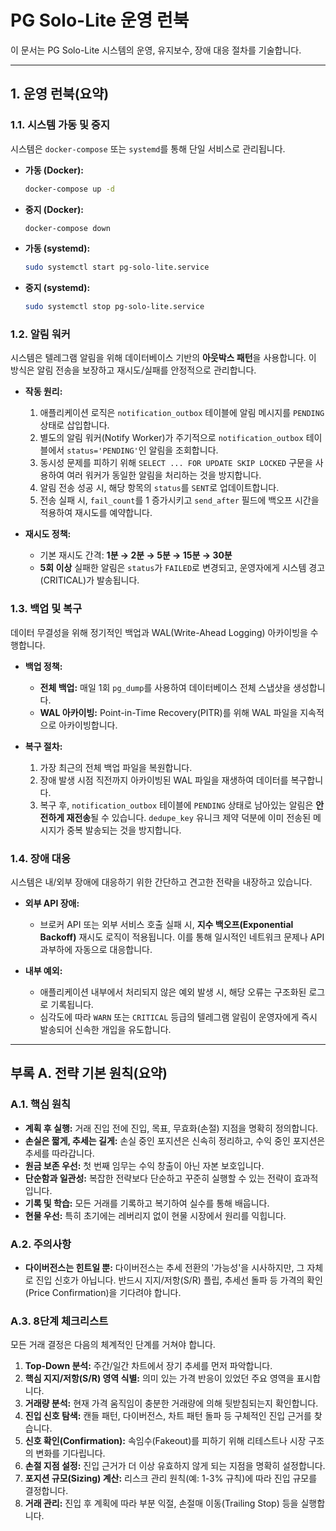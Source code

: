 # PG Solo-Lite 운영 런북

이 문서는 PG Solo-Lite 시스템의 운영, 유지보수, 장애 대응 절차를 기술합니다.

---

## 1. 운영 런북(요약)

### 1.1. 시스템 가동 및 중지

시스템은 `docker-compose` 또는 `systemd`를 통해 단일 서비스로 관리됩니다.

- **가동 (Docker):**
  ```bash
  docker-compose up -d
  ```
- **중지 (Docker):**
  ```bash
  docker-compose down
  ```
- **가동 (systemd):**
  ```bash
  sudo systemctl start pg-solo-lite.service
  ```
- **중지 (systemd):**
  ```bash
  sudo systemctl stop pg-solo-lite.service
  ```

### 1.2. 알림 워커

시스템은 텔레그램 알림을 위해 데이터베이스 기반의 **아웃박스 패턴**을 사용합니다. 이 방식은 알림 전송을 보장하고 재시도/실패를 안정적으로 관리합니다.

- **작동 원리:**
  1.  애플리케이션 로직은 `notification_outbox` 테이블에 알림 메시지를 `PENDING` 상태로 삽입합니다.
  2.  별도의 알림 워커(Notify Worker)가 주기적으로 `notification_outbox` 테이블에서 `status='PENDING'`인 알림을 조회합니다.
  3.  동시성 문제를 피하기 위해 `SELECT ... FOR UPDATE SKIP LOCKED` 구문을 사용하여 여러 워커가 동일한 알림을 처리하는 것을 방지합니다.
  4.  알림 전송 성공 시, 해당 항목의 `status`를 `SENT`로 업데이트합니다.
  5.  전송 실패 시, `fail_count`를 1 증가시키고 `send_after` 필드에 백오프 시간을 적용하여 재시도를 예약합니다.

- **재시도 정책:**
  - 기본 재시도 간격: **1분 → 2분 → 5분 → 15분 → 30분**
  - **5회 이상** 실패한 알림은 `status`가 `FAILED`로 변경되고, 운영자에게 시스템 경고(CRITICAL)가 발송됩니다.

### 1.3. 백업 및 복구

데이터 무결성을 위해 정기적인 백업과 WAL(Write-Ahead Logging) 아카이빙을 수행합니다.

- **백업 정책:**
  - **전체 백업:** 매일 1회 `pg_dump`를 사용하여 데이터베이스 전체 스냅샷을 생성합니다.
  - **WAL 아카이빙:** Point-in-Time Recovery(PITR)를 위해 WAL 파일을 지속적으로 아카이빙합니다.

- **복구 절차:**
  1.  가장 최근의 전체 백업 파일을 복원합니다.
  2.  장애 발생 시점 직전까지 아카이빙된 WAL 파일을 재생하여 데이터를 복구합니다.
  3.  복구 후, `notification_outbox` 테이블에 `PENDING` 상태로 남아있는 알림은 **안전하게 재전송**될 수 있습니다. `dedupe_key` 유니크 제약 덕분에 이미 전송된 메시지가 중복 발송되는 것을 방지합니다.

### 1.4. 장애 대응

시스템은 내/외부 장애에 대응하기 위한 간단하고 견고한 전략을 내장하고 있습니다.

- **외부 API 장애:**
  - 브로커 API 또는 외부 서비스 호출 실패 시, **지수 백오프(Exponential Backoff)** 재시도 로직이 적용됩니다. 이를 통해 일시적인 네트워크 문제나 API 과부하에 자동으로 대응합니다.

- **내부 예외:**
  - 애플리케이션 내부에서 처리되지 않은 예외 발생 시, 해당 오류는 구조화된 로그로 기록됩니다.
  - 심각도에 따라 `WARN` 또는 `CRITICAL` 등급의 텔레그램 알림이 운영자에게 즉시 발송되어 신속한 개입을 유도합니다.

---

## 부록 A. 전략 기본 원칙(요약)

### A.1. 핵심 원칙

- **계획 후 실행:** 거래 진입 전에 진입, 목표, 무효화(손절) 지점을 명확히 정의합니다.
- **손실은 짧게, 추세는 길게:** 손실 중인 포지션은 신속히 정리하고, 수익 중인 포지션은 추세를 따라갑니다.
- **원금 보존 우선:** 첫 번째 임무는 수익 창출이 아닌 자본 보호입니다.
- **단순함과 일관성:** 복잡한 전략보다 단순하고 꾸준히 실행할 수 있는 전략이 효과적입니다.
- **기록 및 학습:** 모든 거래를 기록하고 복기하여 실수를 통해 배웁니다.
- **현물 우선:** 특히 초기에는 레버리지 없이 현물 시장에서 원리를 익힙니다.

### A.2. 주의사항

- **다이버전스는 힌트일 뿐:** 다이버전스는 추세 전환의 '가능성'을 시사하지만, 그 자체로 진입 신호가 아닙니다. 반드시 지지/저항(S/R) 플립, 추세선 돌파 등 가격의 확인(Price Confirmation)을 기다려야 합니다.

### A.3. 8단계 체크리스트

모든 거래 결정은 다음의 체계적인 단계를 거쳐야 합니다.

1.  **Top-Down 분석:** 주간/일간 차트에서 장기 추세를 먼저 파악합니다.
2.  **핵심 지지/저항(S/R) 영역 식별:** 의미 있는 가격 반응이 있었던 주요 영역을 표시합니다.
3.  **거래량 분석:** 현재 가격 움직임이 충분한 거래량에 의해 뒷받침되는지 확인합니다.
4.  **진입 신호 탐색:** 캔들 패턴, 다이버전스, 차트 패턴 돌파 등 구체적인 진입 근거를 찾습니다.
5.  **신호 확인(Confirmation):** 속임수(Fakeout)를 피하기 위해 리테스트나 시장 구조의 변화를 기다립니다.
6.  **손절 지점 설정:** 진입 근거가 더 이상 유효하지 않게 되는 지점을 명확히 설정합니다.
7.  **포지션 규모(Sizing) 계산:** 리스크 관리 원칙(예: 1-3% 규칙)에 따라 진입 규모를 결정합니다.
8.  **거래 관리:** 진입 후 계획에 따라 부분 익절, 손절매 이동(Trailing Stop) 등을 실행합니다.

